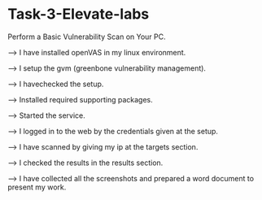 # Task-3-Elevate-labs
 Perform a Basic Vulnerability Scan on Your PC.

-->  I have installed openVAS in my linux environment.

-->  I setup the gvm (greenbone vulnerability management).

-->  I havechecked the setup.

-->  Installed required supporting packages.

-->  Started the service.

-->  I logged in to the web by the credentials given at the setup.

-->  I have scanned by giving my ip at the targets section.

-->  I  checked the results in the results section.

--> I have collected all the screenshots and prepared a word document to present my work. 

